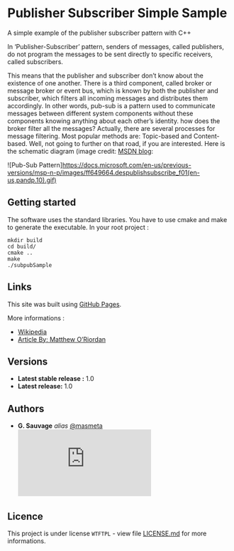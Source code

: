# Publisher Subscriber Simple Sample
A simple example of the publisher subscriber pattern with C++


In ‘Publisher-Subscriber’ pattern, senders of messages, called publishers, do not program the messages to be sent directly to specific receivers, called subscribers.

This means that the publisher and subscriber don’t know about the existence of one another. There is a third component, called broker or message broker or event bus, which is known by both the publisher and subscriber, which filters all incoming messages and distributes them accordingly. In other words, pub-sub is a pattern used to communicate messages between different system components without these components knowing anything about each other’s identity. how does the broker filter all the messages? Actually, there are several processes for message filtering. Most popular methods are: Topic-based and Content-based. Well, not going to further on that road, if you are interested. Here is the schematic diagram (image credit: [MSDN blog](https://docs.microsoft.com/en-us/previous-versions/msp-n-p/ff649664(v=pandp.10)):

![Pub-Sub Pattern]https://docs.microsoft.com/en-us/previous-versions/msp-n-p/images/ff649664.despublishsubscribe_f01(en-us,pandp.10).gif)

## Getting started

The software uses the standard libraries. You have to use cmake and make to generate the executable.
In your root project :
```
mkdir build
cd build/
cmake ..
make
./subpubSample
```
## Links 

This site was built using [GitHub Pages](https://pages.github.com/).

More informations : 
* [Wikipedia](https://fr.wikipedia.org/wiki/Publish-subscribe)
* [Article By: Matthew O’Riordan](https://www.ably.io/topic/pub-sub)

## Versions

* **Latest stable release :** 1.0
* **Latest release:** 1.0

## Authors

* **G. Sauvage** _alias_ [@masmeta](https://https://github.com/masmeta) ![french](https://icon-library.net/icon/french-flag-icon-15.html)

## Licence

This project is under license ``WTFTPL`` - view file [LICENSE.md](LICENSE.md) for more informations.
